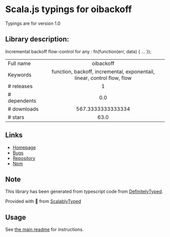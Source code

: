 
# Scala.js typings for oibackoff

Typings are for version 1.0

## Library description:
Incremental backoff flow-control for any : fn(function(err, data) { ... });

|                    |                 |
| ------------------ | :-------------: |
| Full name          | oibackoff |
| Keywords           | function, backoff, incremental, exponentail, linear, control flow, flow |
| # releases         | 1 |
| # dependents       | 0.0 |
| # downloads        | 567.3333333333334 |
| # stars            | 63.0 |

## Links
- [Homepage](https://github.com/chilts/oibackoff)
- [Bugs](http://github.com/chilts/oibackoff/issues)
- [Repository](https://github.com/chilts/oibackoff)
- [Npm](https://www.npmjs.com/package/oibackoff)
    


## Note
This library has been generated from typescript code from [DefinitelyTyped](https://definitelytyped.org).

Provided with :purple_heart: from [ScalablyTyped](https://github.com/oyvindberg/ScalablyTyped)

## Usage
See [the main readme](../../readme.md) for instructions.


